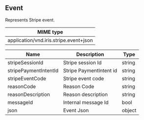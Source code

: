 ## Event

Represents Stripe event.

| MIME type                                    |
|----------------------------------------------|
| application/vnd.iris.stripe.event+json       |

| Name                     | Description                                    | Type                         |
|--------------------------|------------------------------------------------|------------------------------|
| stripeSessionId          | Stripe session Id                              | string                       |
| stripePaymentIntentId    | Stripe PaymentIntent id                        | string                       |
| stripeEventCode          | Stripe event code                              | string                       |
| reasonCode               | Reason Code                                    | string                       |
| reasonDescription        | Reason description                             | string                       |
| messageId                | Internal message Id                            | bool                         |
| json                     | Event Json                                     | object                       |
